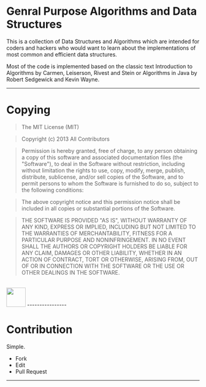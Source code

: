 Genral Purpose Algorithms and Data Structures
====

This is a collection of Data Structures and Algorithms which are intended for coders and hackers who would want to learn about the implementations of most common and efficient data structures.

Most of the code is implemented based on the classic text Introduction to Algorithms by Carmen, Leiserson, Rivest and Stein or Algorithms in Java by Robert Sedgewick and Kevin Wayne. 

--------------

Copying
====
>The MIT License (MIT)

>Copyright (c) 2013 All Contributors

>Permission is hereby granted, free of charge, to any person obtaining a copy
of this software and associated documentation files (the "Software"), to deal
in the Software without restriction, including without limitation the rights
to use, copy, modify, merge, publish, distribute, sublicense, and/or sell
copies of the Software, and to permit persons to whom the Software is
furnished to do so, subject to the following conditions:

>The above copyright notice and this permission notice shall be included in
all copies or substantial portions of the Software.

>THE SOFTWARE IS PROVIDED "AS IS", WITHOUT WARRANTY OF ANY KIND, EXPRESS OR
IMPLIED, INCLUDING BUT NOT LIMITED TO THE WARRANTIES OF MERCHANTABILITY,
FITNESS FOR A PARTICULAR PURPOSE AND NONINFRINGEMENT. IN NO EVENT SHALL THE
AUTHORS OR COPYRIGHT HOLDERS BE LIABLE FOR ANY CLAIM, DAMAGES OR OTHER
LIABILITY, WHETHER IN AN ACTION OF CONTRACT, TORT OR OTHERWISE, ARISING FROM,
OUT OF OR IN CONNECTION WITH THE SOFTWARE OR THE USE OR OTHER DEALINGS IN
THE SOFTWARE.
<br/>
<img src="http://opensource.org/files/osi_symbol.png" width = "50px"/>
----------------

Contribution
===
Simple.
 * Fork
 * Edit
 * Pull Request
 
-------
    

